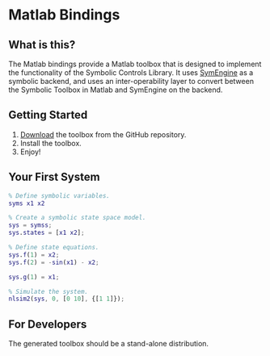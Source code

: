 # Matlab Bindings

## What is this?

The Matlab bindings provide a Matlab toolbox that is designed to implement the
functionality of the Symbolic Controls Library. It uses
[SymEngine](https://github.com/symengine/symengine) as a symbolic backend, and
uses an inter-operability layer to convert between the Symbolic Toolbox in
Matlab and SymEngine on the backend.

## Getting Started
1. [Download](https://github.com/ajthor/symbolic-controls-toolbox/releases) the toolbox from the GitHub repository.
1. Install the toolbox.
1. Enjoy!

## Your First System

```matlab
% Define symbolic variables.
syms x1 x2

% Create a symbolic state space model.
sys = symss;
sys.states = [x1 x2];

% Define state equations.
sys.f(1) = x2;
sys.f(2) = -sin(x1) - x2;

sys.g(1) = x1;

% Simulate the system.
nlsim2(sys, 0, [0 10], {[1 1]});
```

## For Developers

The generated toolbox should be a stand-alone distribution. 
